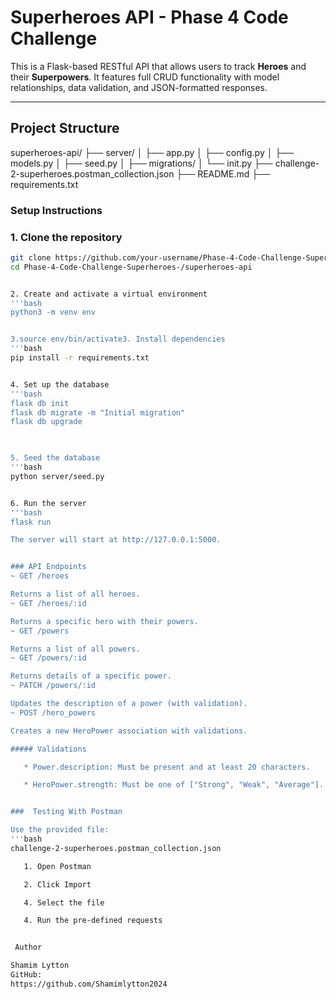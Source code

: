 # Superheroes API - Phase 4 Code Challenge

This is a Flask-based RESTful API that allows users to track **Heroes** and their **Superpowers**. It features full CRUD functionality with model relationships, data validation, and JSON-formatted responses.

---

##  Project Structure

superheroes-api/
├── server/
│ ├── app.py
│ ├── config.py
│ ├── models.py
│ ├── seed.py
│ ├── migrations/
│ └── init.py
├── challenge-2-superheroes.postman_collection.json
├── README.md
├── requirements.txt


### Setup Instructions

### 1. Clone the repository

```bash
git clone https://github.com/your-username/Phase-4-Code-Challenge-Superheroes-.git
cd Phase-4-Code-Challenge-Superheroes-/superheroes-api


2. Create and activate a virtual environment
'''bash
python3 -m venv env


3.source env/bin/activate3. Install dependencies
'''bash
pip install -r requirements.txt


4. Set up the database
'''bash
flask db init
flask db migrate -m "Initial migration"
flask db upgrade
 


5. Seed the database
'''bash
python server/seed.py


6. Run the server
'''bash
flask run

The server will start at http://127.0.0.1:5000.


### API Endpoints
~ GET /heroes

Returns a list of all heroes.
~ GET /heroes/:id

Returns a specific hero with their powers.
~ GET /powers

Returns a list of all powers.
~ GET /powers/:id

Returns details of a specific power.
~ PATCH /powers/:id

Updates the description of a power (with validation).
~ POST /hero_powers

Creates a new HeroPower association with validations.

##### Validations

   * Power.description: Must be present and at least 20 characters.

   * HeroPower.strength: Must be one of ["Strong", "Weak", "Average"].


###  Testing With Postman

Use the provided file:
'''bash
challenge-2-superheroes.postman_collection.json

   1. Open Postman

   2. Click Import

   4. Select the file

   4. Run the pre-defined requests


 Author

Shamim Lytton
GitHub: 
https://github.com/Shamimlytton2024





